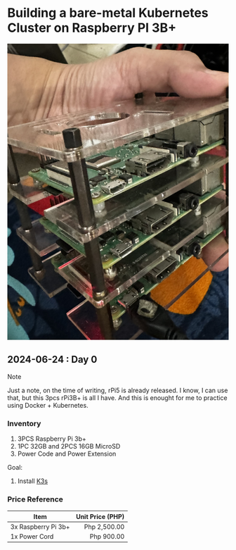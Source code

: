 # Building a bare-metal Kubernetes Cluster on Raspberry PI 3B+

![RaspberryImage](/assets/img/rpi-image.jpeg)

## 2024-06-24 : Day 0

> [!NOTE]
> Just a note, on the time of writing, rPi5 is already released. I know, I can use that, but this 3pcs rPi3B+ is all I have. And this is enought for me to practice using Docker + Kubernetes.

### Inventory

1. 3PCS Raspberry Pi 3b+
2. 1PC 32GB and 2PCS 16GB MicroSD
3. Power Code and Power Extension

Goal:

1. Install [K3s](https://k3s.io)

### Price Reference

| Item                | Unit Price (PHP) |
| ------------------- | ----------------:|
| 3x Raspberry Pi 3b+ | Php 2,500.00     |
| 1x Power Cord       | Php 900.00       |
